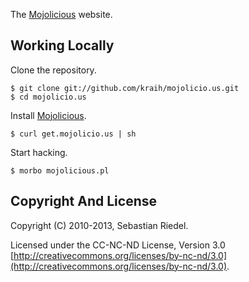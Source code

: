
  The [Mojolicious](http://mojolicio.us) website.

## Working Locally

  Clone the repository.

    $ git clone git://github.com/kraih/mojolicio.us.git
    $ cd mojolicio.us

  Install [Mojolicious](http://mojolicio.us).

    $ curl get.mojolicio.us | sh

  Start hacking.

    $ morbo mojolicious.pl

## Copyright And License

  Copyright (C) 2010-2013, Sebastian Riedel.

  Licensed under the CC-NC-ND License, Version 3.0
  [http://creativecommons.org/licenses/by-nc-nd/3.0](http://creativecommons.org/licenses/by-nc-nd/3.0).

